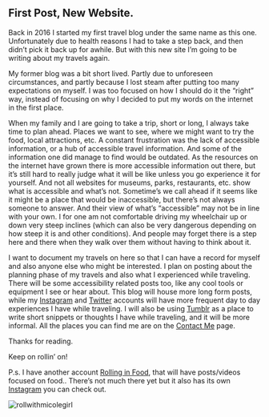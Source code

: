 ## First Post, New Website.

Back in 2016 I started my first travel blog under the same name as this one. Unfortunately due to health reasons I had to take a step back, and then didn’t pick it back up for awhile. But with this new site I’m going to be writing about my travels again.

My former blog was a bit short lived. Partly due to unforeseen circumstances, and partly because I lost steam after putting too many expectations on myself. I was too focused on how I should do it the “right” way, instead of focusing on why I decided to put my words on the internet in the first place. 

When my family and I are going to take a trip, short or long, I always take time to plan ahead. Places we want to see, where we might want to try the food, local attractions, etc. A constant frustration was the lack of accessible information, or a hub of accessible travel information. And some of the information one did manage to find would be outdated. As the resources on the internet have grown there is more accessible information out there, but it’s still hard to really judge what it will be like unless you go experience it for yourself. And not all websites for museums, parks, restaurants, etc. show what is accessible and what’s not. Sometime’s we call ahead if it seems like it might be a place that would be inaccessible, but there’s not always someone to answer. And their view of what’s “accessible” may not be in line with your own. I for one am not comfortable driving my wheelchair up or down very steep inclines (which can also be very dangerous depending on how steep it is and other conditions). And people may forget there is a step here and there when they walk over them without having to think about it.

I want to document my travels on here so that I can have a record for myself and also anyone else who might be interested. I plan on posting about the planning phase of my travels and also what I experienced while traveling. There will be some accessibility related posts too, like any cool tools or equipment I see or hear about. This blog will house more long form posts, while my [Instagram](https://www.instagram.com/rollwithmicole/) and [Twitter](twitter.com/rollwithmicole) accounts will have more frequent day to day experiences I have while traveling. I will also be using [Tumblr](rollwithmicole.tumblr.com) as a place to write short snippets or thoughts I have while traveling, and it will be more informal. All the places you can find me are on the [Contact Me](RollWithMicole.github.io/contact) page.

Thanks for reading.

Keep on rollin’ on!

P.s. I have another account [Rolling in Food](https://rollwithmicole.com/rollinginfood), that will have posts/videos focused on food.. There’s not much there yet but it also has its own [Instagram](instagram.com/rollinginfood) you can check out.

![rollwithmicolegirl](https://rollwithmicole.github.io/img/logos%20and%20avatars/mascot.png)
